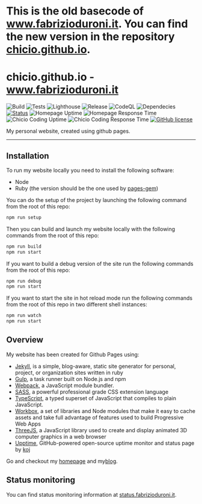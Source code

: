 # **This is the old basecode of www.fabrizioduroni.it. You can find the new version in the repository [chicio.github.io](https://github.com/chicio/chicio.github.io/)**.



# chicio.github.io - www.fabrizioduroni.it

![Build](https://github.com/chicio/chicio.github.io/workflows/Build/badge.svg)
![Tests](https://github.com/chicio/chicio.github.io/workflows/Tests/badge.svg)
![Lighthouse](https://github.com/chicio/chicio.github.io/workflows/Lighthouse/badge.svg)
![Release](https://github.com/chicio/chicio.github.io/workflows/Release/badge.svg)
![CodeQL](https://github.com/chicio/chicio.github.io/workflows/CodeQL/badge.svg)
![Dependecies](https://img.shields.io/librariesio/github/chicio/chicio.github.io)
[![Status](https://img.shields.io/badge/Status-Upptime-success)](https://status.fabrizioduroni.it)
![Homepage Uptime](https://img.shields.io/endpoint?label=Homepage%20Uptime%20Time&url=https%3A%2F%2Fraw.githubusercontent.com%2Fchicio%2Fchicio.status.github.io%2Fmaster%2Fapi%2Ffabrizio-duroni%2Fuptime.json)
![Homepage Response Time](https://img.shields.io/endpoint?label=Homepage%20Response%20Time&url=https%3A%2F%2Fraw.githubusercontent.com%2Fchicio%2Fchicio.status.github.io%2Fmaster%2Fapi%2Ffabrizio-duroni%2Fresponse-time.json)
![Chicio Coding Uptime](https://img.shields.io/endpoint?label=Chicio%20Coding%20Uptime&url=https%3A%2F%2Fraw.githubusercontent.com%2Fchicio%2Fchicio.status.github.io%2Fmaster%2Fapi%2Fchicio-coding-blog%2Fuptime.json)
![Chicio Coding Response Time](https://img.shields.io/endpoint?label=Chicio%20Coding%20Response%20Time&url=https%3A%2F%2Fraw.githubusercontent.com%2Fchicio%2Fchicio.status.github.io%2Fmaster%2Fapi%2Fchicio-coding-blog%2Fresponse-time.json)
[![GitHub license](https://img.shields.io/badge/license-MIT-blue.svg)](https://github.com/chicio/chicio.github.io/blob/master/LICENSE.md)

My personal website, created using github pages.

***

## Installation

To run my website locally you need to install the following software:

- Node
- Ruby (the version should be the one used by [pages-gem](https://github.com/github/pages-gem))

You can do the setup of the project by launching the following command from the root of this repo:

```bash
npm run setup
```  

Then you can build and launch my website locally with the following commands from the root of this repo:

```bash
npm run build
npm run start
```

If you want to build a debug version of the site run the following commands from the root of this repo:

```bash
npm run debug
npm run start
```

If you want to start the site in hot reload mode run the following commands from the root of this repo in two different shell instances:

```bash
npm run watch
npm run start
```

## Overview

My website has been created for Github Pages using:

- [Jekyll](https://jekyllrb.com), is a simple, blog-aware, static site generator for personal, project, or organization sites written in ruby
- [Gulp](https://gulpjs.com), a task runner built on Node.js and npm
- [Webpack](https://webpack.js.org), a JavaScript module bundler.
- [SASS](https://sass-lang.com), a powerful professional grade CSS extension language
- [TypeScript](https://www.typescriptlang.org), a typed superset of JavaScript that compiles to plain JavaScript.
- [Workbox](https://developers.google.com/web/tools/workbox), a set of libraries and Node modules that make it easy to cache assets and take full advantage of features used to build Progressive Web Apps
- [ThreeJS](https://threejs.org), a JavaScript library used to create and display animated 3D computer graphics in a web browser
- [Upptime](https://upptime.js.org), GitHub-powered open-source uptime monitor and status page by [koj](https://koj.co/en-ch/?utm_campaign=docs&utm_medium=footer&utm_source=upptime)

Go and checkout my [homepage](https://www.fabrizioduroni.it "homepage") and my[blog](https://www.fabrizioduroni.it/blog/ "blog").

## Status monitoring 

You can find status monitoring information at [status.fabrizioduroni.it](https://status.fabrizioduroni.it).
